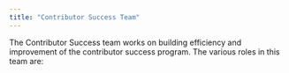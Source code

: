 ```yaml
---
title: "Contributor Success Team"
---
```


The Contributor Success team works on building efficiency and improvement of the contributor success program. The various roles in this team are:
